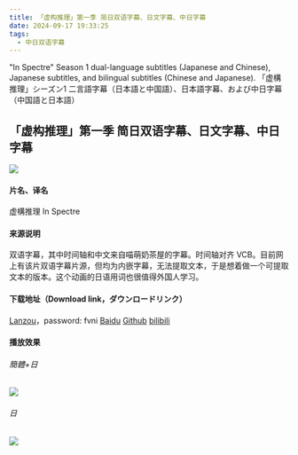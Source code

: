 ```yaml
---
title: 「虚构推理」第一季 简日双语字幕、日文字幕、中日字幕
date: 2024-09-17 19:33:25
tags:
  - 中日双语字幕
---
```


"In Spectre" Season 1 dual-language subtitles (Japanese and Chinese), Japanese subtitles, and bilingual subtitles (Chinese and Japanese).
「虚構推理」シーズン1 二言語字幕（日本語と中国語）、日本語字幕、および中日字幕（中国語と日本語）

<!-- more -->

## 「虚构推理」第一季 简日双语字幕、日文字幕、中日字幕

![](https://raw.githubusercontent.com.lwtdzh.ip-ddns.com/lwtdzh/imghost/master/img/20241219201932955.webp)

#### 片名、译名
虚構推理
In Spectre

#### 来源说明
双语字幕，其中时间轴和中文来自喵萌奶茶屋的字幕。时间轴对齐 VCB。目前网上有该片双语字幕片源，但均为内嵌字幕，无法提取文本，于是想着做一个可提取文本的版本。这个动画的日语用词也很值得外国人学习。

#### 下载地址（Download link，ダウンロードリンク）
[Lanzou](https://wwqq.lanzoub.com/iNswu2a6s0jg)，password: fvni
[Baidu](https://pan.baidu.com/s/1lV_DkV0SnTbQwpOj0PWxUQ?pwd=gi4m)
[Github](https://github.com/lwtdzh/imghost/blob/master/subs/%E8%99%9A%E6%9E%84%E6%8E%A8%E7%90%86S1%E5%8F%8C%E8%AF%AD%E5%AD%97%E5%B9%95.zip)
[bilibili](https://www.bilibili.com/opus/978111817385508872)

#### 播放效果
###### 簡體+日
![](https://raw.githubusercontent.com.lwtdzh.ip-ddns.com/lwtdzh/imghost/master/img/20241219202455666.jpg)
###### 日
![](https://raw.githubusercontent.com.lwtdzh.ip-ddns.com/lwtdzh/imghost/master/img/20241219202455757.jpg)
